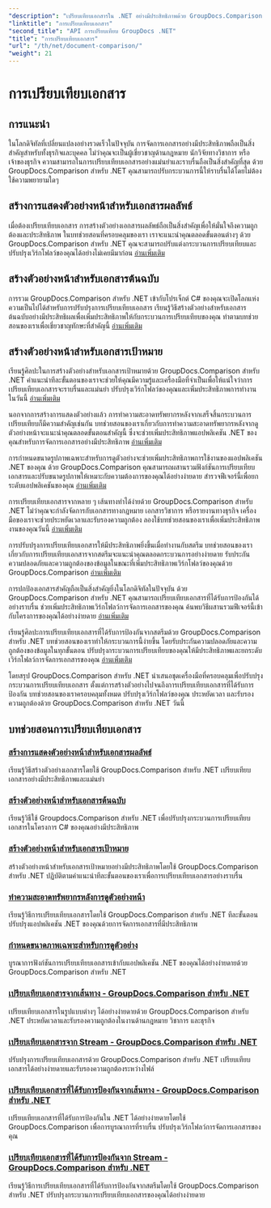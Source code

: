 ```yaml
---
"description": "เปรียบเทียบเอกสารใน .NET อย่างมีประสิทธิภาพด้วย GroupDocs.Comparison ปรับปรุงการจัดการเอกสาร ปรับปรุงเวิร์กโฟลว์ และรับรองความถูกต้อง เรียนรู้เพิ่มเติม!"
"linktitle": "การเปรียบเทียบเอกสาร"
"second_title": "API การเปรียบเทียบ GroupDocs .NET"
"title": "การเปรียบเทียบเอกสาร"
"url": "/th/net/document-comparison/"
"weight": 21
---
```


# การเปรียบเทียบเอกสาร

## การแนะนำ

ในโลกดิจิทัลที่เปลี่ยนแปลงอย่างรวดเร็วในปัจจุบัน การจัดการเอกสารอย่างมีประสิทธิภาพถือเป็นสิ่งสำคัญสำหรับทั้งธุรกิจและบุคคล ไม่ว่าคุณจะเป็นผู้เชี่ยวชาญด้านกฎหมาย นักวิจัยทางวิชาการ หรือเจ้าของธุรกิจ ความสามารถในการเปรียบเทียบเอกสารอย่างแม่นยำและราบรื่นถือเป็นสิ่งสำคัญที่สุด ด้วย GroupDocs.Comparison สำหรับ .NET คุณสามารถปรับกระบวนการนี้ให้ราบรื่นได้โดยไม่ต้องใช้ความพยายามใดๆ

## สร้างการแสดงตัวอย่างหน้าสำหรับเอกสารผลลัพธ์

เมื่อต้องเปรียบเทียบเอกสาร การสร้างตัวอย่างเอกสารผลลัพธ์ถือเป็นสิ่งสำคัญเพื่อให้มั่นใจถึงความถูกต้องและประสิทธิภาพ ในบทช่วยสอนที่ครอบคลุมของเรา เราจะแนะนำคุณตลอดขั้นตอนต่างๆ ด้วย GroupDocs.Comparison สำหรับ .NET คุณจะสามารถปรับแต่งกระบวนการเปรียบเทียบและปรับปรุงเวิร์กโฟลว์ของคุณได้อย่างไม่เคยมีมาก่อน [อ่านเพิ่มเติม](./generate-page-previews-resultant-document/)

## สร้างตัวอย่างหน้าสำหรับเอกสารต้นฉบับ

การรวม GroupDocs.Comparison สำหรับ .NET เข้ากับโปรเจ็กต์ C# ของคุณจะเปิดโลกแห่งความเป็นไปได้สำหรับการปรับปรุงการเปรียบเทียบเอกสาร เรียนรู้วิธีสร้างตัวอย่างสำหรับเอกสารต้นฉบับอย่างมีประสิทธิผลเพื่อเพิ่มประสิทธิภาพให้กับกระบวนการเปรียบเทียบของคุณ ทำตามบทช่วยสอนของเราเพื่อเชี่ยวชาญทักษะที่สำคัญนี้ [อ่านเพิ่มเติม](./generate-page-previews-source-document/)

## สร้างตัวอย่างหน้าสำหรับเอกสารเป้าหมาย

เรียนรู้ศิลปะในการสร้างตัวอย่างสำหรับเอกสารเป้าหมายด้วย GroupDocs.Comparison สำหรับ .NET คำแนะนำทีละขั้นตอนของเราจะช่วยให้คุณมีความรู้และเครื่องมือที่จำเป็นเพื่อให้แน่ใจว่าการเปรียบเทียบเอกสารจะราบรื่นและแม่นยำ ปรับปรุงเวิร์กโฟลว์ของคุณและเพิ่มประสิทธิภาพการทำงานในวันนี้ [อ่านเพิ่มเติม](./generate-page-previews-target-document/)

นอกจากการสร้างการแสดงตัวอย่างแล้ว การทำความสะอาดทรัพยากรหลังจากเสร็จสิ้นกระบวนการเปรียบเทียบก็มีความสำคัญเช่นกัน บทช่วยสอนของเราเกี่ยวกับการทำความสะอาดทรัพยากรหลังจากดูตัวอย่างหน้าจะแนะนำคุณตลอดขั้นตอนสำคัญนี้ ซึ่งจะช่วยเพิ่มประสิทธิภาพแอปพลิเคชัน .NET ของคุณสำหรับการจัดการเอกสารอย่างมีประสิทธิภาพ [อ่านเพิ่มเติม](./clean-resources-after-page-previews/)

การกำหนดขนาดรูปภาพเฉพาะสำหรับการดูตัวอย่างจะช่วยเพิ่มประสิทธิภาพการใช้งานของแอปพลิเคชัน .NET ของคุณ ด้วย GroupDocs.Comparison คุณสามารถผสานรวมฟังก์ชันการเปรียบเทียบเอกสารและปรับขนาดรูปภาพให้เหมาะกับความต้องการของคุณได้อย่างง่ายดาย สำรวจฟีเจอร์นี้เพื่อยกระดับแอปพลิเคชันของคุณ [อ่านเพิ่มเติม](./set-specific-image-sizes-for-previews/)

การเปรียบเทียบเอกสารจากหลาย ๆ เส้นทางทำได้ง่ายด้วย GroupDocs.Comparison สำหรับ .NET ไม่ว่าคุณจะกำลังจัดการกับเอกสารทางกฎหมาย เอกสารวิชาการ หรือรายงานทางธุรกิจ เครื่องมือของเราจะช่วยประหยัดเวลาและรับรองความถูกต้อง ลองใช้บทช่วยสอนของเราเพื่อเพิ่มประสิทธิภาพงานของคุณวันนี้ [อ่านเพิ่มเติม](./compare-documents-from-path/)

การปรับปรุงการเปรียบเทียบเอกสารให้มีประสิทธิภาพยิ่งขึ้นเมื่อทำงานกับสตรีม บทช่วยสอนของเราเกี่ยวกับการเปรียบเทียบเอกสารจากสตรีมจะแนะนำคุณตลอดกระบวนการอย่างง่ายดาย รับประกันความปลอดภัยและความถูกต้องของข้อมูลในขณะที่เพิ่มประสิทธิภาพเวิร์กโฟลว์ของคุณด้วย GroupDocs.Comparison [อ่านเพิ่มเติม](./compare-documents-from-stream/)

การปกป้องเอกสารสำคัญถือเป็นสิ่งสำคัญยิ่งในโลกดิจิทัลในปัจจุบัน ด้วย GroupDocs.Comparison สำหรับ .NET คุณสามารถเปรียบเทียบเอกสารที่ได้รับการป้องกันได้อย่างราบรื่น ช่วยเพิ่มประสิทธิภาพเวิร์กโฟลว์การจัดการเอกสารของคุณ ค้นพบวิธีผสานรวมฟีเจอร์นี้เข้ากับโครงการของคุณได้อย่างง่ายดาย [อ่านเพิ่มเติม](./compare-protected-documents-from-path/)

เรียนรู้ศิลปะการเปรียบเทียบเอกสารที่ได้รับการป้องกันจากสตรีมด้วย GroupDocs.Comparison สำหรับ .NET บทช่วยสอนของเราทำให้กระบวนการนี้ง่ายขึ้น โดยรับประกันความปลอดภัยและความถูกต้องของข้อมูลในทุกขั้นตอน ปรับปรุงกระบวนการเปรียบเทียบของคุณให้มีประสิทธิภาพและยกระดับเวิร์กโฟลว์การจัดการเอกสารของคุณ [อ่านเพิ่มเติม](./compare-protected-documents-from-stream/)

โดยสรุป GroupDocs.Comparison สำหรับ .NET นำเสนอชุดเครื่องมือที่ครอบคลุมเพื่อปรับปรุงกระบวนการเปรียบเทียบเอกสาร ตั้งแต่การสร้างตัวอย่างไปจนถึงการเปรียบเทียบเอกสารที่ได้รับการป้องกัน บทช่วยสอนของเราครอบคลุมทั้งหมด ปรับปรุงเวิร์กโฟลว์ของคุณ ประหยัดเวลา และรับรองความถูกต้องด้วย GroupDocs.Comparison สำหรับ .NET วันนี้
## บทช่วยสอนการเปรียบเทียบเอกสาร
### [สร้างการแสดงตัวอย่างหน้าสำหรับเอกสารผลลัพธ์](./generate-page-previews-resultant-document/)
เรียนรู้วิธีสร้างตัวอย่างเอกสารโดยใช้ GroupDocs.Comparison สำหรับ .NET เปรียบเทียบเอกสารอย่างมีประสิทธิภาพและแม่นยำ
### [สร้างตัวอย่างหน้าสำหรับเอกสารต้นฉบับ](./generate-page-previews-source-document/)
เรียนรู้วิธีใช้ Groupdocs.Comparison สำหรับ .NET เพื่อปรับปรุงกระบวนการเปรียบเทียบเอกสารในโครงการ C# ของคุณอย่างมีประสิทธิภาพ
### [สร้างตัวอย่างหน้าสำหรับเอกสารเป้าหมาย](./generate-page-previews-target-document/)
สร้างตัวอย่างหน้าสำหรับเอกสารเป้าหมายอย่างมีประสิทธิภาพโดยใช้ GroupDocs.Comparison สำหรับ .NET ปฏิบัติตามคำแนะนำทีละขั้นตอนของเราเพื่อการเปรียบเทียบเอกสารอย่างราบรื่น
### [ทำความสะอาดทรัพยากรหลังการดูตัวอย่างหน้า](./clean-resources-after-page-previews/)
เรียนรู้วิธีการเปรียบเทียบเอกสารโดยใช้ GroupDocs.Comparison สำหรับ .NET ทีละขั้นตอน ปรับปรุงแอปพลิเคชัน .NET ของคุณด้วยการจัดการเอกสารที่มีประสิทธิภาพ
### [กำหนดขนาดภาพเฉพาะสำหรับการดูตัวอย่าง](./set-specific-image-sizes-for-previews/)
บูรณาการฟังก์ชันการเปรียบเทียบเอกสารเข้ากับแอปพลิเคชัน .NET ของคุณได้อย่างง่ายดายด้วย GroupDocs.Comparison สำหรับ .NET
### [เปรียบเทียบเอกสารจากเส้นทาง - GroupDocs.Comparison สำหรับ .NET](./compare-documents-from-path/)
เปรียบเทียบเอกสารในรูปแบบต่างๆ ได้อย่างง่ายดายด้วย GroupDocs.Comparison สำหรับ .NET ประหยัดเวลาและรับรองความถูกต้องในงานด้านกฎหมาย วิชาการ และธุรกิจ
### [เปรียบเทียบเอกสารจาก Stream - GroupDocs.Comparison สำหรับ .NET](./compare-documents-from-stream/)
ปรับปรุงการเปรียบเทียบเอกสารด้วย GroupDocs.Comparison สำหรับ .NET เปรียบเทียบเอกสารได้อย่างง่ายดายและรับรองความถูกต้องระหว่างไฟล์
### [เปรียบเทียบเอกสารที่ได้รับการป้องกันจากเส้นทาง - GroupDocs.Comparison สำหรับ .NET](./compare-protected-documents-from-path/)
เปรียบเทียบเอกสารที่ได้รับการป้องกันใน .NET ได้อย่างง่ายดายโดยใช้ GroupDocs.Comparison เพื่อการบูรณาการที่ราบรื่น ปรับปรุงเวิร์กโฟลว์การจัดการเอกสารของคุณ
### [เปรียบเทียบเอกสารที่ได้รับการป้องกันจาก Stream - GroupDocs.Comparison สำหรับ .NET](./compare-protected-documents-from-stream/)
เรียนรู้วิธีการเปรียบเทียบเอกสารที่ได้รับการป้องกันจากสตรีมโดยใช้ GroupDocs.Comparison สำหรับ .NET ปรับปรุงกระบวนการเปรียบเทียบเอกสารของคุณได้อย่างง่ายดาย